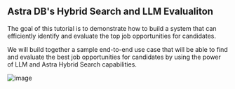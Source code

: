 ## Astra DB's Hybrid Search and LLM Evalualiton
The goal of this tutorial is to demonstrate how to build a system that can efficiently identify and evaluate the top job opportunities for candidates.

We will build together a sample end-to-end use case that will be able to find and evaluate the best job opportunities for candidates by using the power of LLM and Astra Hybrid Search capabilities.


![image](https://github.com/betloreilly/hybridsearch_llmevaluation/assets/116296939/357822b2-0823-4b49-82e3-a33f96d1f72c)
